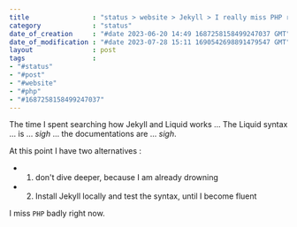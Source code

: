 ```yaml
---
title                : "status > website > Jekyll > I really miss PHP right now"
category             : "status"
date_of_creation     : "#date 2023-06-20 14:49 1687258158499247037 GMT"
date_of_modification : "#date 2023-07-28 15:11 1690542698891479547 GMT"
layout               : post
tags                 :
- "#status"
- "#post"
- "#website"
- "#php"
- "#1687258158499247037"
---
```

The time I spent searching how Jekyll and Liquid works ... The Liquid syntax ... is ... *sigh* ... the documentations are ... *sigh*.

At this point I have two alternatives :

- 1) don't dive deeper, because I am already drowning
- 2) Install Jekyll locally and test the syntax, until I become fluent

I miss `PHP` badly right now.
   
